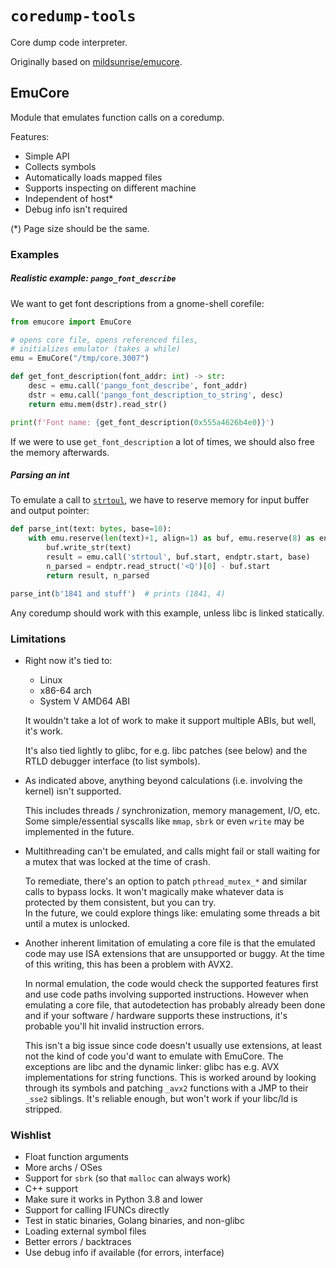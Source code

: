 # `coredump-tools`

Core dump code interpreter.

Originally based on [mildsunrise/emucore](https://github.com/mildsunrise/emucore).

## EmuCore

Module that emulates function calls on a coredump.

Features:
 - Simple API
 - Collects symbols
 - Automatically loads mapped files
 - Supports inspecting on different machine
 - Independent of host*
 - Debug info isn't required

(*) Page size should be the same.

### Examples

##### Realistic example: `pango_font_describe`

We want to get font descriptions from a gnome-shell corefile:

```python
from emucore import EmuCore

# opens core file, opens referenced files,
# initializes emulator (takes a while)
emu = EmuCore("/tmp/core.3007")

def get_font_description(font_addr: int) -> str:
    desc = emu.call('pango_font_describe', font_addr)
    dstr = emu.call('pango_font_description_to_string', desc)
    return emu.mem(dstr).read_str()

print(f'Font name: {get_font_description(0x555a4626b4e0)}')
```

If we were to use `get_font_description` a lot of times, we should also free the memory afterwards.

##### Parsing an int

To emulate a call to [`strtoul`](https://linux.die.net/man/3/strtoul), we have to reserve memory for input buffer and output pointer:

```python
def parse_int(text: bytes, base=10):
    with emu.reserve(len(text)+1, align=1) as buf, emu.reserve(8) as endptr:
        buf.write_str(text)
        result = emu.call('strtoul', buf.start, endptr.start, base)
        n_parsed = endptr.read_struct('<Q')[0] - buf.start
        return result, n_parsed

parse_int(b'1841 and stuff')  # prints (1841, 4)
```

Any coredump should work with this example, unless libc is linked statically.


### Limitations

 - Right now it's tied to:

    - Linux
    - x86-64 arch
    - System V AMD64 ABI

   It wouldn't take a lot of work to make it support multiple ABIs, but well, it's work.

   It's also tied lightly to glibc, for e.g. libc patches (see below) and the RTLD debugger interface (to list symbols).

 - As indicated above, anything beyond calculations (i.e. involving the kernel) isn't supported.

   This includes threads / synchronization, memory management, I/O, etc. Some simple/essential syscalls like `mmap`, `sbrk` or even `write` may be implemented in the future.

 - Multithreading can't be emulated, and calls might fail or stall waiting for a mutex that was locked at the time of crash.

   To remediate, there's an option to patch `pthread_mutex_*` and similar calls to bypass locks. It won't magically make whatever data is protected by them consistent, but you can try.  
   In the future, we could explore things like: emulating some threads a bit until a mutex is unlocked.

 - Another inherent limitation of emulating a core file is that the emulated code may use ISA extensions that are unsupported or buggy. At the time of this writing, this has been a problem with AVX2.

   In normal emulation, the code would check the supported features first and use code paths involving supported instructions. However when emulating a core file, that autodetection has probably already been done and if your software / hardware supports these instructions, it's probable you'll hit invalid instruction errors.

   This isn't a big issue since code doesn't usually use extensions, at least not the kind of code you'd want to emulate with EmuCore. The exceptions are libc and the dynamic linker: glibc has e.g. AVX implementations for string functions. This is worked around by looking through its symbols and patching `_avx2` functions with a JMP to their `_sse2` siblings. It's reliable enough, but won't work if your libc/ld is stripped.


### Wishlist

 - Float function arguments
 - More archs / OSes
 - Support for `sbrk` (so that `malloc` can always work)
 - C++ support
 - Make sure it works in Python 3.8 and lower
 - Support for calling IFUNCs directly
 - Test in static binaries, Golang binaries, and non-glibc
 - Loading external symbol files
 - Better errors / backtraces
 - Use debug info if available (for errors, interface)

